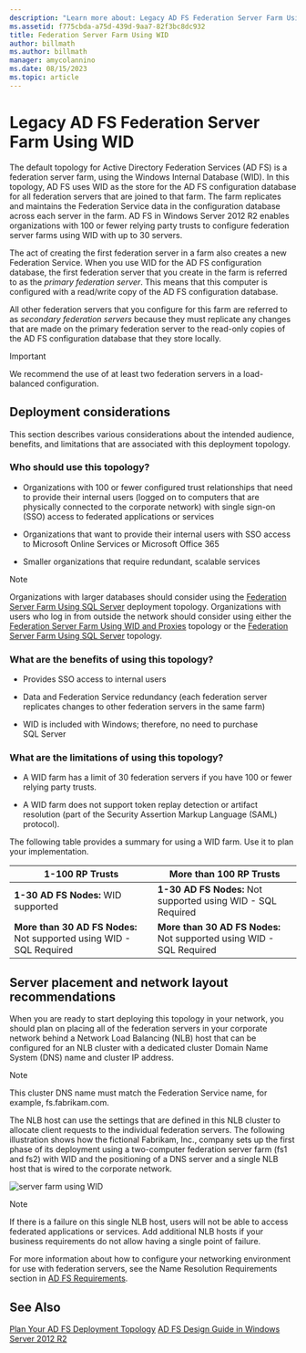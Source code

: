 ```yaml
---
description: "Learn more about: Legacy AD FS Federation Server Farm Using WID"
ms.assetid: f775cbda-a75d-439d-9aa7-82f3bc8dc932
title: Federation Server Farm Using WID
author: billmath
ms.author: billmath
manager: amycolannino
ms.date: 08/15/2023
ms.topic: article
---
```


# Legacy AD FS Federation Server Farm Using WID

The default topology for Active Directory Federation Services \(AD FS\) is a federation server farm, using the Windows Internal Database \(WID\). In this topology, AD FS uses WID as the store for the AD FS configuration database for all federation servers that are joined to that farm. The farm replicates and maintains the Federation Service data in the configuration database across each server in the farm. AD FS in Windows Server 2012 R2 enables organizations with 100 or fewer relying party trusts to configure federation server farms using WID with up to 30 servers.

The act of creating the first federation server in a farm also creates a new Federation Service. When you use WID for the AD FS configuration database, the first federation server that you create in the farm is referred to as the *primary federation server*. This means that this computer is configured with a read\/write copy of the AD FS configuration database.

All other federation servers that you configure for this farm are referred to as *secondary federation servers* because they must replicate any changes that are made on the primary federation server to the read\-only copies of the AD FS configuration database that they store locally.

> [!IMPORTANT]
> We recommend the use of at least two federation servers in a load\-balanced configuration.

## Deployment considerations
This section describes various considerations about the intended audience, benefits, and limitations that are associated with this deployment topology.

### Who should use this topology?

- Organizations with 100 or fewer configured trust relationships that need to provide their internal users \(logged on to computers that are physically connected to the corporate network\) with single sign\-on \(SSO\) access to federated applications or services

- Organizations that want to provide their internal users with SSO access to Microsoft Online Services or Microsoft Office 365

- Smaller organizations that require redundant, scalable services

> [!NOTE]
> Organizations with larger databases should consider using the [Federation Server Farm Using SQL Server](Federation-Server-Farm-Using-SQL-Server.md) deployment topology. Organizations with users who log in from outside the network should consider using either the [Federation Server Farm Using WID and Proxies](Federation-Server-Farm-Using-WID-and-Proxies.md) topology or the [Federation Server Farm Using SQL Server](Federation-Server-Farm-Using-SQL-Server.md) topology.

### What are the benefits of using this topology?

- Provides SSO access to internal users

- Data and Federation Service redundancy \(each federation server replicates changes to other federation servers in the same farm\)

- WID is included with Windows; therefore, no need to purchase SQL Server

### What are the limitations of using this topology?

- A WID farm has a limit of 30 federation servers if you have 100 or fewer relying party trusts.

- A WID farm does not support token replay detection or artifact resolution \(part of the Security Assertion Markup Language \(SAML\) protocol\).

The following table provides a summary for using a WID farm. Use it to plan your implementation.

| 1-100 RP Trusts | More than 100 RP Trusts |
|--|--|
| **1-30 AD FS Nodes:** WID supported | **1-30 AD FS Nodes:** Not supported using WID - SQL Required |
| **More than 30 AD FS Nodes:** Not supported using WID - SQL Required | **More than 30 AD FS Nodes:** Not supported using WID - SQL Required |


## Server placement and network layout recommendations
When you are ready to start deploying this topology in your network, you should plan on placing all of the federation servers in your corporate network behind a Network Load Balancing \(NLB\) host that can be configured for an NLB cluster with a dedicated cluster Domain Name System \(DNS\) name and cluster IP address.

> [!NOTE]
> This cluster DNS name must match the Federation Service name, for example, fs.fabrikam.com.

The NLB host can use the settings that are defined in this NLB cluster to allocate client requests to the individual federation servers. The following illustration shows how the fictional Fabrikam, Inc., company sets up the first phase of its deployment using a two\-computer federation server farm \(fs1 and fs2\) with WID and the positioning of a DNS server and a single NLB host that is wired to the corporate network.

![server farm using WID](media/FarmWID.gif)

> [!NOTE]
> If there is a failure on this single NLB host, users will not be able to access federated applications or services. Add additional NLB hosts if your business requirements do not allow having a single point of failure.

For more information about how to configure your networking environment for use with federation servers, see the Name Resolution Requirements section in [AD FS Requirements](AD-FS-Requirements.md).

## See Also
[Plan Your AD FS Deployment Topology](Plan-Your-AD-FS-Deployment-Topology.md)
[AD FS Design Guide in Windows Server 2012 R2](AD-FS-Design-Guide-in-Windows-Server-2012-R2.md)
